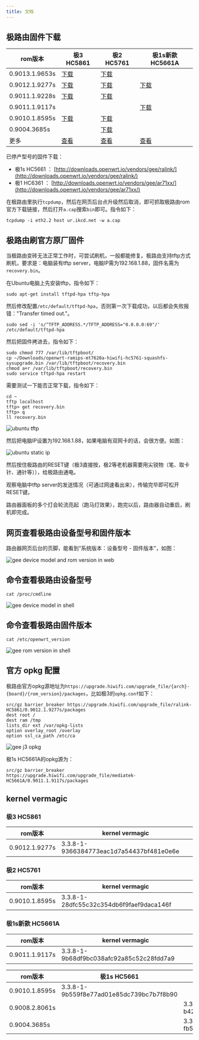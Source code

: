 ```yaml
---
title: 文档
---
```


## 极路由固件下载

rom版本        | 极3 HC5861 | 极2 HC5761 | 极1s新款 HC5661A
---------------|------------|------------|-----------------
0.9013.1.9653s | [下载](http://ur.ikcd.net/HC5861-sysupgrade-20150801-3c058db6.bin) | [下载](http://ur.ikcd.net/HC5761-sysupgrade-20150801-805354de.bin) |
0.9012.1.9277s | [下载](http://ur.ikcd.net/HC5861-sysupgrade-20150603-15fa16e2.bin) | [下载](http://ur.ikcd.net/HC5761-sysupgrade-20150603-3356d35e.bin) | [下载](http://ur.ikcd.net/HC5661A-sysupgrade-20150603-d1929a87.bin)
0.9011.1.9228s | [下载](http://ur.ikcd.net/HC5861-sysupgrade-20150527-5bc6d079.bin) | [下载](http://ur.ikcd.net/HC5761-sysupgrade-20150527-99cca6fc.bin) | 
0.9011.1.9117s | | | [下载](http://ur.ikcd.net/HC5661A-sysupgrade-20150518-50bf0edc.bin) | |
0.9010.1.8595s | [下载](http://ur.ikcd.net/HC5861-sysupgrade-20150318-5db29eb5.bin) | [下载](http://ur.ikcd.net/HC5761-sysupgrade-20150319-21e48669.bin) | 
0.9004.3685s   | | [下载](http://ur.ikcd.net/HC5761-sysupgrade-2014060900.bin) | 
更多           | [查看](http://downloads.openwrt.io/vendors/gee/ralink/) | [查看](http://downloads.openwrt.io/vendors/gee/ralink/) | [查看](http://downloads.openwrt.io/vendors/gee/mediatek/)

已停产型号的固件下载：

 * 极1s HC5661 ： [http://downloads.openwrt.io/vendors/gee/ralink/](http://downloads.openwrt.io/vendors/gee/ralink/)
 * 极1 HC6361 ： [http://downloads.openwrt.io/vendors/gee/ar71xx/](http://downloads.openwrt.io/vendors/gee/ar71xx/)

在极路由里执行`tcpdump`，然后在网页后台点升级然后取消，即可抓取极路由rom官方下载链接，然后打开`a.cap`搜索`bin`即可。指令如下：

```
tcpdump -i eth2.2 host ur.ikcd.net -w a.cap
```

## 极路由刷官方原厂固件

当极路由变砖无法正常工作时，可尝试刷机，一般都能修复。极路由支持tftp方式刷机，要求是：电脑装有tftp server，电脑IP需为192.168.1.88，固件名需为`recovery.bin`。

在Ubuntu电脑上先安装tftp，指令如下：

```
sudo apt-get install tftpd-hpa tftp-hpa
```

然后修改配置`/etc/default/tftpd-hpa`，否则第一次下载成功，以后都会失败报错："Transfer timed out."。

```
sudo sed -i 's/^TFTP_ADDRESS.*/TFTP_ADDRESS="0.0.0.0:69"/' /etc/default/tftpd-hpa
```

然后把固件拷进去，指令如下：

```
sudo chmod 777 /var/lib/tftpboot/
cp ~/Downloads/openwrt-ramips-mt7620a-hiwifi-hc5761-squashfs-sysupgrade.bin /var/lib/tftpboot/recovery.bin
chmod a+r /var/lib/tftpboot/recovery.bin
sudo service tftpd-hpa restart
```

需要测试一下能否正常下载，指令如下：

```
cd ~
tftp localhost
tftp> get recovery.bin
tftp> q
ll recovery.bin
```

![ubuntu tftp](images/ubuntu-tftp.png)

然后把电脑IP设置为192.168.1.88，如果电脑有双网卡的话，会很方便。如图：

![ubuntu static ip](images/ubuntu-static-ip.png)

然后按住极路由的RESET键（极3直接按，极2等老机器需要用尖锐物（笔、取卡针、通针等）），给极路由通电。

观察电脑中tftp server的发送情况（可通过网速看出来），传输完毕即可松开RESET键。

路由器面板的多个灯会轮流亮起（跑马灯效果），跑完以后，路由器自动重启，刷机即完成。

## 网页查看极路由设备型号和固件版本

路由器网页后台的页脚，能看到“系统版本：设备型号 - 固件版本”，如图：

![gee device model and rom version in web](images/gee-device-model-and-rom-version-in-web.png)

## 命令查看极路由设备型号

```
cat /proc/cmdline
```

![gee device model in shell](images/gee-device-model-in-shell.png)

## 命令查看极路由固件版本

```
cat /etc/openwrt_version
```

![gee rom version in shell](images/gee-rom-version-in-shell.png)

## 官方 opkg 配置

极路由官方opkg源地址为`https://upgrade.hiwifi.com/upgrade_file/{arch}-{board}/{rom_version}/packages`，比如极3的`opkg.conf`如下：

```
src/gz barrier_breaker https://upgrade.hiwifi.com/upgrade_file/ralink-HC5861/0.9012.1.9277s/packages
dest root /
dest ram /tmp
lists_dir ext /var/opkg-lists
option overlay_root /overlay
option ssl_ca_path /etc/ca
```

![gee j3 opkg](images/gee-j3-opkg.png)

极1s HC5661A的opkg源为：

```
src/gz barrier_breaker https://upgrade.hiwifi.com/upgrade_file/mediatek-HC5661A/0.9011.1.9117s/packages
```

## kernel vermagic

### 极3 HC5861

rom版本        | kernel vermagic
---------------|----------------
0.9012.1.9277s | 3.3.8-1-9366384773eac1d7a54437bf481e0e6e

### 极2 HC5761

rom版本        | kernel vermagic
---------------|----------------
0.9010.1.8595s | 3.3.8-1-28dfc55c32c354db6f9faef9daca146f

### 极1s新款 HC5661A

rom版本        | kernel vermagic
---------------|----------------
0.9011.1.9117s | 3.3.8-1-9b68df9bc038afc92a85c52c28fdd7a9


rom版本        | 极1s HC5661 | 极1 HC6361
---------------|-------------|------------
0.9010.1.8595s | 3.3.8-1-9b559f8e77ad01e85dc739bc7b7f8b90 |
0.9008.2.8061s | | 3.3.8-1-b4233d54b1c65faf7ee539e246a3a6ff
0.9004.3685s   | | 3.3.8-1-fb5489e31e5354c05e417dc9e153f815

<!-- 多说评论框 start -->
<div class="ds-thread" data-thread-key="docs-gee" data-title="极路由" data-url="http://openwrt.io/docs/gee/"></div>
<!-- 多说评论框 end -->
